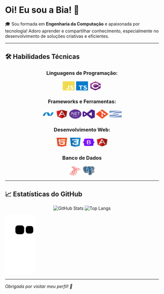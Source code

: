 # Oi! Eu sou a Bia! 👋

🎓 Sou formada em **Engenharia da Computação** e apaixonada por tecnologia! Adoro aprender e compartilhar conhecimento, especialmente no desenvolvimento de soluções criativas e eficientes.

---

## 🛠️ Habilidades Técnicas

### <p align="center">Linguagens de Programação:</p>  
<p align="center">
  <img alt="BIA-Js" height="30" width="40" src="https://raw.githubusercontent.com/devicons/devicon/master/icons/javascript/javascript-plain.svg">
  <img alt="BIA-Ts" height="30" width="40" src="https://raw.githubusercontent.com/devicons/devicon/master/icons/typescript/typescript-plain.svg">
  <img alt="BIA-Csharp" height="30" width="40" src="https://raw.githubusercontent.com/devicons/devicon/master/icons/csharp/csharp-original.svg">
</p>

### <p align="center">Frameworks e Ferramentas:</p>  
<p align="center">
  <img alt="BIA-DotNet" height="30" width="40" src="https://raw.githubusercontent.com/devicons/devicon/master/icons/dot-net/dot-net-original.svg">
  <img alt="BIA-Angular" height="30" width="40" src="https://raw.githubusercontent.com/devicons/devicon/master/icons/angularjs/angularjs-original.svg">
  <img alt="BIA-EFCore" height="30" width="40" src="https://raw.githubusercontent.com/devicons/devicon/master/icons/dotnetcore/dotnetcore-original.svg">
  <img alt="BIA-VS" height="30" width="40" src="https://raw.githubusercontent.com/devicons/devicon/master/icons/visualstudio/visualstudio-plain.svg">
  <img alt="BIA-Git" height="30" width="40" src="https://raw.githubusercontent.com/devicons/devicon/master/icons/git/git-original.svg">
  <img alt="BIA-SVN" height="30" width="40" src="https://raw.githubusercontent.com/devicons/devicon/master/icons/subversion/subversion-original.svg">
</p>

### <p align="center">Desenvolvimento Web:</p> 
<p align="center">
  <img alt="BIA-HTML" height="30" width="40" src="https://raw.githubusercontent.com/devicons/devicon/master/icons/html5/html5-original.svg">
  <img alt="BIA-CSS" height="30" width="40" src="https://raw.githubusercontent.com/devicons/devicon/master/icons/css3/css3-original.svg">
  <img alt="BIA-Bootstrap" height="30" width="40" src="https://raw.githubusercontent.com/devicons/devicon/master/icons/bootstrap/bootstrap-original.svg">
  <img alt="BIA-AngularMaterial" height="30" width="40" src="https://raw.githubusercontent.com/devicons/devicon/master/icons/angularjs/angularjs-original.svg">
</p>

### <p align="center">Banco de Dados</p>
<p align="center">
  <img alt="BIA-SQLServer" height="30" width="40" src="https://raw.githubusercontent.com/devicons/devicon/master/icons/microsoftsqlserver/microsoftsqlserver-plain.svg">
  <img alt="BIA-Postgresql" height="30" width="40" src="https://raw.githubusercontent.com/devicons/devicon/master/icons/postgresql/postgresql-original.svg">
</p>

---

## 📈 Estatísticas do GitHub

<p align="center">
  <img height="180em" src="https://github-readme-stats.vercel.app/api?username=Beattrriz&show_icons=true&theme=radical&card_width=400" alt="GitHub Stats" />
  <img height="180em" src="https://github-readme-stats.vercel.app/api/top-langs/?username=Beattrriz&layout=compact&theme=radical&card_width=400&langs_count=6" alt="Top Langs" />
</p>

![Snake animation](https://github.com/Beattrriz/Beattrriz/blob/output/github-contribution-grid-snake.svg)

---

*Obrigada por visitar meu perfil! 🚀*
